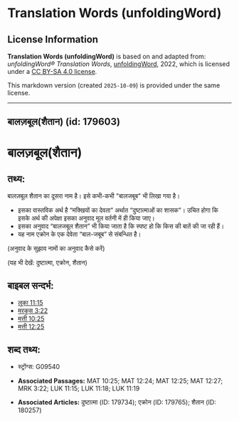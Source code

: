 # Translation Words (unfoldingWord)

## License Information

**Translation Words (unfoldingWord)** is based on and adapted from: _unfoldingWord® Translation Words_, [unfoldingWord](https://unfoldingword.org/utw), 2022, which is licensed under a [CC BY-SA 4.0 license](https://creativecommons.org/licenses/by-sa/4.0/legalcode.en).

This markdown version (created `2025-10-09`) is provided under the same license.



--------------------------------

## बालज़बूल(शैतान) (id: 179603)

बालज़बूल(शैतान)
==============

तथ्य:
-----

बालज़बूल शैतान का दूसरा नाम है। इसे कभी\-कभी "बालजबूब" भी लिखा गया है।

* इसका वास्तविक अर्थ है “मक्खियों का देवता” अर्थात “दुष्टात्माओं का शासक”। उचित होगा कि इसके अर्थ की अपेक्षा इसका अनुवाद मूल वर्तनी में ही किया जाए।
* इसका अनुवाद “बालजबूल शैतान” भी किया जाता है कि स्पष्ट हो कि किस की बातें की जा रही हैं।
* यह नाम एक्रोन के एक देवेता “बाल\-जबूब” से संबन्धित है।

(अनुवाद के सुझाव नामों का अनुवाद कैसे करें)

(यह भी देखें: दुष्टात्मा, एक्रोन, शैतान)

बाइबल सन्दर्भ:
--------------

* [लूका 11:15](https://ref.ly/Luke11:15)
* [मरकुस 3:22](https://ref.ly/Mark3:22)
* [मत्ती 10:25](https://ref.ly/Matt10:25)
* [मत्ती 12:25](https://ref.ly/Matt12:25)

शब्द तथ्य:
----------

* स्ट्रोंग्स: G09540

* **Associated Passages:** MAT 10:25; MAT 12:24; MAT 12:25; MAT 12:27; MRK 3:22; LUK 11:15; LUK 11:18; LUK 11:19
* **Associated Articles:** दुष्टात्मा (ID: 179734); एक्रोन (ID: 179765); शैतान (ID: 180257)

